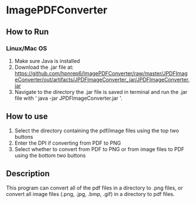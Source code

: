 # ImagePDFConverter

## How to Run

### Linux/Mac OS
1. Make sure Java is installed
2. Download the .jar file at: https://github.com/hpnrep6/ImagePDFConverter/raw/master/JPDFImageConverter/out/artifacts/JPDFImageConverter_jar/JPDFImageConverter.jar
3. Navigate to the directory the .jar file is saved in terminal and run the .jar file with ' java -jar JPDFImageConverter.jar '.

## How to use
1. Select the directory containing the pdf/image files using the top two buttons
2. Enter the DPI if converting from PDF to PNG
3. Select whether to convert from PDF to PNG or from image files to PDF using the bottom two buttons

## Description
This program can convert all of the pdf files in a directory to .png files, or convert all image files (.png, .jpg, .bmp, .gif) in a directory to pdf files.
